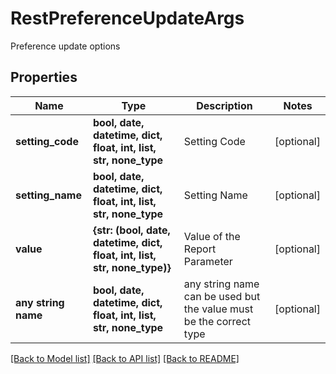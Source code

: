 # RestPreferenceUpdateArgs

Preference update options

## Properties
Name | Type | Description | Notes
------------ | ------------- | ------------- | -------------
**setting_code** | **bool, date, datetime, dict, float, int, list, str, none_type** | Setting Code | [optional] 
**setting_name** | **bool, date, datetime, dict, float, int, list, str, none_type** | Setting Name | [optional] 
**value** | **{str: (bool, date, datetime, dict, float, int, list, str, none_type)}** | Value of the Report Parameter | [optional] 
**any string name** | **bool, date, datetime, dict, float, int, list, str, none_type** | any string name can be used but the value must be the correct type | [optional]

[[Back to Model list]](../README.md#documentation-for-models) [[Back to API list]](../README.md#documentation-for-api-endpoints) [[Back to README]](../README.md)


